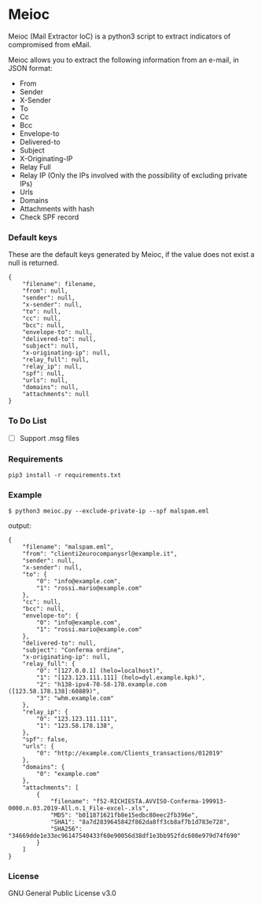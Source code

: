 # Meioc

Meioc (Mail Extractor IoC) is a python3 script to extract indicators of compromised from eMail.

Meioc allows you to extract the following information from an e-mail, in JSON format:

* From
* Sender
* X-Sender
* To
* Cc
* Bcc
* Envelope-to
* Delivered-to
* Subject
* X-Originating-IP
* Relay Full
* Relay IP (Only the IPs involved with the possibility of excluding private IPs)
* Urls
* Domains
* Attachments with hash
* Check SPF record

### Default keys

These are the default keys generated by Meioc, if the value does not exist a null is returned.

```
{
    "filename": filename,
    "from": null,
    "sender": null,
    "x-sender": null,
    "to": null,
    "cc": null,
    "bcc": null,
    "envelope-to": null,
    "delivered-to": null,
    "subject": null,
    "x-originating-ip": null,
    "relay_full": null,
    "relay_ip": null,
    "spf": null,
    "urls": null,
    "domains": null,
    "attachments": null
}
```

### To Do List

- [ ] Support .msg files

### Requirements
```
pip3 install -r requirements.txt
```


### Example
```
$ python3 meioc.py --exclude-private-ip --spf malspam.eml 
```
output:
```
{
    "filename": "malspam.eml",
    "from": "clienti2eurocompanysrl@example.it",
    "sender": null,
    "x-sender": null,
    "to": {
        "0": "info@example.com",
        "1": "rossi.mario@example.com"
    },
    "cc": null,
    "bcc": null,
    "envelope-to": {
        "0": "info@example.com",
        "1": "rossi.mario@example.com"
    },
    "delivered-to": null,
    "subject": "Conferma ordine",
    "x-originating-ip": null,
    "relay_full": {
        "0": "[127.0.0.1] (helo=localhost)",
        "1": "[123.123.111.111] (helo=dyl.example.kpk)",
        "2": "h138-ipv4-70-58-178.example.com ([123.58.178.138]:60889)",
        "3": "whm.example.com"
    },
    "relay_ip": {
        "0": "123.123.111.111",
        "1": "123.58.178.138",
    },
    "spf": false,
    "urls": {
        "0": "http://example.com/Clients_transactions/012019"
    },
    "domains": {
        "0": "example.com"
    },
    "attachments": [
        {
            "filename": "f52-RICHIESTA.AVVISO-Conferma-199913-0000.n.03.2019-All.n.1_File-excel-.xls",
            "MD5": "b011871621fb8e15edbc80eec2fb396e",
            "SHA1": "8a7d2839645842f862da8ff3cb8af7b1d783e728",
            "SHA256": "34669dde1e33ec96147540433f60e90056d38df1e3bb952fdc600e979d74f690"
        }
    ]
}
```

### License

GNU General Public License v3.0
